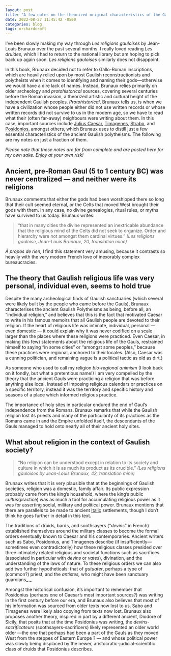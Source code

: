 ```yaml
---
layout: post
title: "A few notes on the theorized original characteristics of the Gaulish religion(s)"
date: 2022-08-27 11:45:42 -0500
categories: blog
tags: orchardcraft
---
```

I’ve been slowly making my way through _Les religions gauloises_ by Jean-Louis Brunaux over the past several months. I really loved reading _Les druides_, which I had to return to the national library but am hoping to pick back up again soon. _Les religions gauloises_ similarly does not disappoint. 

In this book, Brunaux decided not to refer to Gallo-Roman inscriptions, which are heavily relied upon by most Gaulish reconstructionists and polytheists when it comes to identifying and naming their gods—otherwise we would have a dire lack of names. Instead, Brunaux relies primarily on older archeology and _protohistorical_ sources, covering several centuries before the Roman invasion, a theorized artistic and cultural height of the independent Gaulish peoples. _Protohistorical_, Brunaux tells us, is when we have a civilization whose people either did not use written records or whose written records did not survive to us in the modern age, so we have to read what their (often far-away) neighbours were writing about them. In this case, important sources include [Julius Caesar](https://en.wikipedia.org/wiki/Commentarii_de_Bello_Gallico), [Timagenes](https://en.wikipedia.org/wiki/Timagenes), [Strabo](https://en.wikipedia.org/wiki/Strabo), and [Posidonios](https://en.wikipedia.org/wiki/Posidonius), amongst others, which Brunaux uses to distill just a few essential characteristics of the ancient Gaulish polytheisms. The following are my notes on just a fraction of them.

_Please note that these notes are far from complete and are posted here for my own sake. Enjoy at your own risk!_

## **Ancient, pre-Roman Gaul (5 to 1 century BC) was never centralized — and neither were its religions**

Brunaux comments that either the gods had been worshipped there so long that their cult seemed eternal, or the Celts that moved West brought their gods with them. In any case, no divine genealogies, ritual rules, or myths have survived to us today. Brunaux writes: 

> “that in many cities the divine represented an inextricable abundance that the religious mind of the Celts did not seek to organize. Order and hierarchy were not amongst them cardinal virtues.” _(Les religions gauloise, Jean-Louis Brunaux, 20, translation mine)_

_À propos de rien,_ I find this statement very amusing, because it contrasts so heavily with the very modern French love of inexorably complex bureaucracies.

## **The theory that Gaulish religious life was very personal, individual even, seems to hold true**

Despite the many archeological finds of Gaulish sanctuaries (which several were likely built by the people who came before the Gauls), Brunaux characterises the ancient Gaulish Polytheisms as being, before all, an “individual religion,” and believes that this is the fact that motivated Caesar to write in his famous memoirs that all Gaulish people are devoted to their religion. If the heart of religious life was intimate, individual, personal — even domestic — it could explain why it was never codified on a scale larger than the places where these religions were practiced. Even Caesar, in making (his few) statements about the religious life of the Gauls, restrained himself to saying “in some cities” or “amongst some peoples,” because these practices were regional, anchored to their locales. (Also, Caesar was a cunning politician, and remaining vague is a political tactic as old as dirt.)

As someone who used to call my religion _bio-regional animism_ (I look back on it fondly, but what a pretentious name!) I am very compelled by the theory that the ancient Gauls were practicing a religion that was before anything else local. Instead of imposing religious calendars or practices on a specific territory, instead it was the territory and specific history and seasons of a place which informed religious practice. 

The importance of holy sites in particular endured the end of Gaul’s independence from the Romans. Brunaux remarks that while the Gaulish religion lost its priests and many of the particularity of its practices as the Romans came in and the Empire unfolded itself, the descendants of the Gauls managed to hold onto nearly all of their ancient holy sites.

## **What about religion in the context of Gaulish society?**

> “No religion can be understood except in relation to its society and culture in which it is as much its product as its crucible.” _(Les religions gauloises by Jean-Louis Brunaux, 42, translation mine)_

Brunaux writes that it is very plausible that at the beginnings of Gaulish societies, religion was a domestic, family affair. Its public expression probably came from the king’s household, where the king’s public _cultus_(practice) was as much a tool for accumulating religious power as it was for asserting social, military and political power. Brunaux mentions that there are parallels to be made to ancient [Italic](https://en.wikipedia.org/wiki/Italic_peoples) settlements, though I don’t think he goes further in detail in this text.

The traditions of druids, bards, and soothsayers (“_devins_” in French) established themselves around the military classes to become the formal orders eventually known to Caesar and his contemporaries. Ancient writers such as Sabo, Posidonius, and Timagenes describe (if insufficiently—sometimes even contradictorily) how these religious classes presided over three intimately related religious and societal functions such as sacrifices (associated in particular with _devins_ or _vates_), divination, and the understanding of the laws of nature. To these religious orders we can also add two further hypotheticals: that of _gutuater_, perhaps a type of (common?) priest, and the _antistes,_ who might have been sanctuary guardians_._ 

Amongst the historical confusion, it’s important to remember that Posidonius (perhaps one of Caesar’s most important sources?) was writing in the first century before our era, and Brunaux also believes that most of his information was sourced from older texts now lost to us. Sabo and Timagenes were likely also copying from texts now lost. Brunaux also proposes another theory, inspired in part by a different ancient, Diodore of Sicily, that posits that at the time Posidonius was writing, the _devins-sacrificateurs_ (soothsayers-sacrificers) likely represented an older world older —the one that perhaps had been a part of the Gauls as they moved West from the steppes of Eastern Europe ? — and whose political power was slowly being displaced by the newer, aristocratic-judicial-scientific class of druids that Posidonius describes.